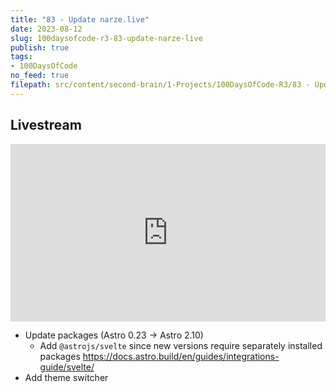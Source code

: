 ```yaml
---
title: "83 - Update narze.live"
date: 2023-08-12
slug: 100daysofcode-r3-83-update-narze-live
publish: true
tags:
- 100DaysOfCode 
no_feed: true
filepath: src/content/second-brain/1-Projects/100DaysOfCode-R3/83 - Update narze.live.md
---
```


## Livestream

<iframe width="100%" style="aspect-ratio: 16 / 9;" src="https://www.youtube.com/embed/yNlgZRM8g5w" title="YouTube video player" frameborder="0" allow="accelerometer; autoplay; clipboard-write; encrypted-media; gyroscope; picture-in-picture; web-share" allowfullscreen></iframe>

* Update packages (Astro 0.23 -> Astro 2.10)
  * Add `@astrojs/svelte` since new versions require separately installed packages https://docs.astro.build/en/guides/integrations-guide/svelte/
* Add theme switcher
